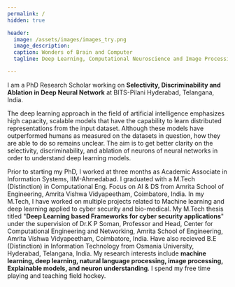 ```yaml
---
permalink: /
hidden: true

header:
  image: /assets/images/images_try.png
  image_description: 
  caption: Wonders of Brain and Computer 
  tagline: Deep Learning, Computational Neuroscience and Image Processing.

---
```


I am a PhD Research Scholar working on **Selectivity, Discriminability and Ablation in Deep Neural Network** at BITS-Pilani Hyderabad, Telangana, India.

The deep learning approach in the field of artificial intelligence emphasizes high capacity, scalable models that have the capability to learn distributed representations from the input dataset. Although these models have outperformed humans as measured on the datasets in question, how they are able to do so remains unclear. The aim is to get better clarity on the selectivity, discriminability, and ablation of neurons of neural networks in order to understand deep learning models.

Prior to starting my PhD, I worked at three months as Academic Associate in  Information Systems, IIM-Ahmedabad. I graduated with a M.Tech (Distinction) in Computational Eng. Focus on AI & DS from Amrita School of Engineering, Amrita Vishwa Vidyapeetham, Coimbatore,
India. In my M.Tech, I have worked on multiple projects related to Machine learning and deep learning applied to cyber security and bio-medical. My M.Tech thesis titled "**Deep Learning based Frameworks for cyber security applications**" under the supervision of Dr.K P Soman, Professor and Head, Center for Computational Engineering and Networking, Amrita School of Engineering, Amrita Vishwa Vidyapeetham, Coimbatore, India. Have also recieved B.E (Distinction) in Information Technology from Osmania University, Hyderabad, Telangana, India. My research interests include **machine learning, deep learning, natural language processing, image processing, Explainable models, and neuron understanding**. I spend my free time playing and teaching field hockey.




